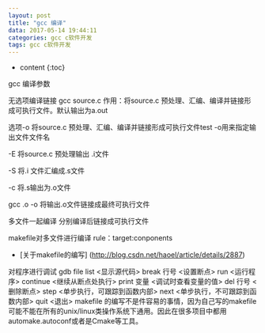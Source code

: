 ```yaml
---
layout: post
title: "gcc 编译"
data: 2017-05-14 19:44:11
categories: gcc c软件开发
tags: gcc c软件开发
---
```


* content
{:toc}

gcc 编译参数








无选项编译链接
gcc source.c 
作用：将source.c 预处理、汇编、编译并链接形成可执行文件。默认输出为a.out

选项-o 
将source.c 预处理、汇编、编译并链接形成可执行文件test -o用来指定输出文件文件名

-E 将source.c 预处理输出 .i文件

-S 将.i 文件汇编成.s文件

-c 将.s输出为.o文件

gcc .o -o 将输出.o文件链接成最终可执行文件

多文件一起编译
分别编译后链接成可执行文件

makefile对多文件进行编译 
rule：target:conponents
*  [关于makefile的编写] (http://blog.csdn.net/haoel/article/details/2887)

对程序进行调试
gdb file
list <显示源代码> 
break 行号 <设置断点> 
run <运行程序> 
continue <继续从断点处执行> 
print 变量 <调试时查看变量的值> 
del 行号 <删除断点> 
step <单步执行，可跟踪到函数内部> 
next <单步执行，不可跟踪到函数内部> 
quit <退出> 
makefile 的编写不是件容易的事情，因为自己写的makefile可能不能在所有的unix/linux类操作系统下通用。因此在很多项目中都用automake.autoconf或者是Cmake等工具。
